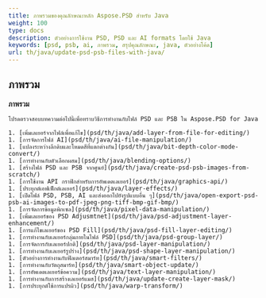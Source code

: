 ```yaml
---
title: ภาพรวมของคุณลักษณะหลัก Aspose.PSD สำหรับ Java
weight: 100
type: docs
description: ตัวอย่างการใช้งาน PSD, PSD และ AI formats โดยใช้ Java
keywords: [psd, psb, ai, ภาพรวม, สรุปคุณลักษณะ, java, ตัวอย่างโค้ด]
url: th/java/update-psd-psb-files-with-java/
---
```


## **ภาพรวม**

**ภาพรวม**
	
	โปรดตรวจสอบบทความต่อไปนี้เพื่อทราบวิธีการทำงานกับไฟล์ PSD และ PSB ใน Aspose.PSD for Java
	
	1. [เพิ่มเลเยอร์จากไฟล์เพื่อแก้ไข](psd/th/java/add-layer-from-file-for-editing/) 
	1. [การจัดการไฟล์ AI](psd/th/java/ai-file-manipulation/) 
	1. [แปลงระหว่างลึกดิบและโหมดสีที่แตกต่างกัน](psd/th/java/bit-depth-color-mode-convert/) 
	1. [การทำงานกับตัวเลือกผสม](psd/th/java/blending-options/) 
	1. [สร้างไฟล์ PSD และ PSB จากศูนย์](psd/th/java/create-psd-psb-images-from-scratch/) 	
	1. [การใช้งาน API กราฟิกสำหรับการอัพเดตเลเยอร์](psd/th/java/graphics-api/) 
	1. [ประยุกต์เอฟเฟ็กต์เลเยอร์](psd/th/java/layer-effects/) 
	1. [เปิดไฟล์ PSD, PSB, AI และส่งออกไปยังรูปแบบอื่น ๆ](psd/th/java/open-export-psd-psb-ai-images-to-pdf-jpeg-png-tiff-bmp-gif-bmp/) 
	1. [การจัดการข้อมูลพิกเซล](psd/th/java/pixel-data-manipulation/) 
	1. [เพิ่มเลเยอร์ของ PSD Adjusmtnet](psd/th/java/psd-adjustment-layer-enhancement/) 
	1. [การแก้ไขเลเยอร์ของ PSD Fill](psd/th/java/psd-fill-layer-editing/) 
	1. [การทำงานกับเลเยอร์กลุ่มภายในไฟล์ PSD](psd/th/java/psd-group-layer/) 
	1. [การจัดการกับเลเยอร์ปกติ](psd/th/java/psd-layer-manipulation/) 
	1. [การทำงานกับเลเยอร์รูปร่าง](psd/th/java/psd-shape-layer-manipulation/) 
	1. [ตัวอย่างการทำงานกับฟิลเตอร์สมาร์ท](psd/th/java/smart-filters/) 
	1. [การทำงานกับวัตถุสมาร์ท](psd/th/java/smart-object-update/) 
	1. [การอัพเดตเลเยอร์ข้อความ](psd/th/java/text-layer-manipulation/) 
	1. [การทำงานกับการสร้างเลเยอร์แมส](psd/th/java/update-create-layer-mask/) 	
	1. [การประยุกต์ใช้การแปรผิว](psd/th/java/warp-transform/)
